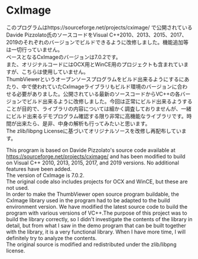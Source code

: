 # CxImage
このプログラムはhttps://sourceforge.net/projects/cximage/ で公開されているDavide Pizzolato氏のソースコードをVisual C++2010、2013、2015、2017、2019のそれぞれのバージョンでビルドできるように改修しました。機能追加等は一切行っていません。</br>
ベースとなるCxImageのバージョンは7.0.2です。</br>
また、オリジナルコードにはOCX用とWinCE用のプロジェクトも含まれていますが、こちらは使用していません。</br>
ThumbViewerというオープンソースプログラムをビルド出来るようにするにあたり、中で使われていたCxImageライブラリもビルド環境のバージョンに合わせる必要がありました。公開されている最新のソースコードからVC++の各バージョンでビルド出来るように改修しました。今回は正常にビルド出来るようすることが目的で、ライブラリの内容については細かく調査しておりませんが、一緒にビルド出来るデモプログラム確認する限り非常に高機能なライブラリです。時間が出来たら、是非、中身の解析も行ってみたいと思います。</br>
The zlib/libpng Licenseに基づいてオリジナルソースを改修し再配布しています。</br>

This program is based on Davide Pizzolato's source code available at https://sourceforge.net/projects/cximage/ and has been modified to build on Visual C++ 2010, 2013, 2015, 2017, and 2019 versions. No additional features have been added.</br>
The version of CxImage is 7.0.2.</br>
The original code also includes projects for OCX and WinCE, but these are not used.</br>
In order to make the ThumbViewer open source program buildable, the CxImage library used in the program had to be adapted to the build environment version. We have modified the latest source code to build the program with various versions of VC++.The purpose of this project was to build the library correctly, so I didn't investigate the contents of the library in detail, but from what I saw in the demo program that can be built together with the library, it is a very functional library. When I have more time, I will definitely try to analyze the contents.</br>
The original source is modified and redistributed under the zlib/libpng license.</br>
